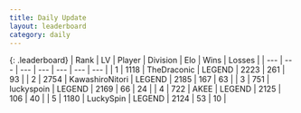 ```yaml
---
title: Daily Update
layout: leaderboard
category: daily
---
```


{: .leaderboard}
| Rank | LV | Player | Division | Elo | Wins | Losses |
| --- | --- | --- | --- | --- | --- | --- |
| <span data-change="1">1</span> | 1118 | <span title="ID: 544310">TheDraconic</span> | LEGEND | <span data-change="34">2223</span> | <span data-change="5">261</span> | <span data-change="0">93</span> |
| <span data-change="-1">2</span> | 2754 | <span title="ID: 164871">KawashiroNitori</span> | LEGEND | <span data-change="-11">2185</span> | <span data-change="20">167</span> | <span data-change="8">63</span> |
| <span data-change="0">3</span> | 751 | <span title="ID: 512212">luckyspoin</span> | LEGEND | <span data-change="28">2169</span> | <span data-change="5">66</span> | <span data-change="0">24</span> |
| <span data-change="0">4</span> | 722 | <span title="ID: 455100">AKEE</span> | LEGEND | <span data-change="14">2125</span> | <span data-change="2">106</span> | <span data-change="0">40</span> |
| <span data-change="0">5</span> | 1180 | <span title="ID: 498412">LuckySpin</span> | LEGEND | <span data-change="16">2124</span> | <span data-change="13">53</span> | <span data-change="4">10</span> |